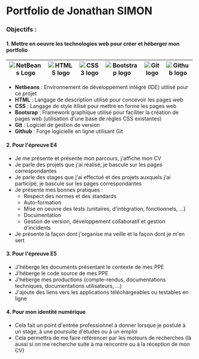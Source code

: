 # Portfolio de Jonathan SIMON

### Objectifs :

#### 1. Mettre en oeuvre les technologies web pour créer et héberger mon portfolio

| ![NetBeans Logo](https://upload.wikimedia.org/wikipedia/commons/thumb/9/98/Apache_NetBeans_Logo.svg/64px-Apache_NetBeans_Logo.svg.png) | ![HTML5 logo](https://upload.wikimedia.org/wikipedia/commons/thumb/6/61/HTML5_logo_and_wordmark.svg/64px-HTML5_logo_and_wordmark.svg.png) | ![CSS3 logo](https://upload.wikimedia.org/wikipedia/commons/thumb/d/d5/CSS3_logo_and_wordmark.svg/46px-CSS3_logo_and_wordmark.svg.png) | ![Bootstrap logo](https://upload.wikimedia.org/wikipedia/commons/thumb/b/b2/Bootstrap_logo.svg/64px-Bootstrap_logo.svg.png) | ![Git logo](https://upload.wikimedia.org/wikipedia/commons/thumb/e/e0/Git-logo.svg/128px-Git-logo.svg.png) | ![Github logo](https://upload.wikimedia.org/wikipedia/commons/thumb/9/91/Octicons-mark-github.svg/64px-Octicons-mark-github.svg.png) |
| ----- | ----- | ----- | ----- | ----- | ----- |
- **Netbeans** : Environnement de développement intégré (IDE) utilisé pour ce projet
- **HTML** : Langage de description utilisé pour concevoir les pages web
- **CSS** : Langage de style itilisé pour mettre en forme les pages web
- **Bootsrap** : Framework graphique utilisé pour faciliter la création de pages web (utilisation d'une base de règles CSS existantes)
- **Git** : Logiciel de gestion de version
- **Github** : Forge logicielle en ligne utilisant Git

#### 2. Pour l'épreuve E4

- Je me présente et présente mon parcours, j'affiche mon CV
- Je parle des projets que j'ai réalisé, je bascule sur les pages correspondantes
- Je parle des stages que j'ai effectué et des projets auxquels j'ai participé, je bascule sur les pages correspondantes
- Je présente mes bonnes pratiques :
    - Respect des normes et des standards
    - Auto-formation
    - Mise en oeuvre des tests (unitaires, d'intégration, fonctionnels, ...)
    - Documentation
    - Gestion de version, développement collaboratif et gestion d'incidents
- Je présente la façon dont j'organise ma veille et la façon dont je m'en sert

#### 3. Pour l'épreuve E5

- J'héberge les documents présentant le contexte de mes PPE
- J'héberge le code source de mes PPE
- J'héberge mes productions (compte-rendus, documentations techniques, documentations utilisateurs, ...)
- J'ajoute des liens vers les applications téléchargeables ou testables en ligne

#### 4. Pour mon identité numérique

- Cela fait un point d'entrée professionnel à donner lorsque je postule à un stage, à une poursuite d'études ou à un emploi
- Cela permettra de me faire référencer par les moteurs de recherches (là aussi si on me recherche suite à ma rencontre ou à la réception de mon CV)
